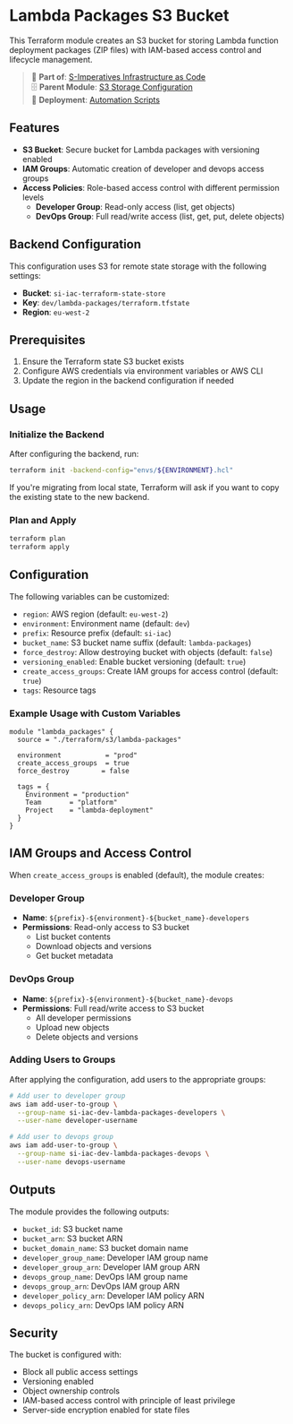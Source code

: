 # Lambda Packages S3 Bucket

This Terraform module creates an S3 bucket for storing Lambda function deployment packages (ZIP files) with IAM-based access control and lifecycle management.

> 📖 **Part of**: [S-Imperatives Infrastructure as Code](../../../README.md)  
> 🗄️ **Parent Module**: [S3 Storage Configuration](../README.md)  
> 🚀 **Deployment**: [Automation Scripts](../../../bin/README.md)

## Features

- **S3 Bucket**: Secure bucket for Lambda packages with versioning enabled
- **IAM Groups**: Automatic creation of developer and devops access groups
- **Access Policies**: Role-based access control with different permission levels
  - **Developer Group**: Read-only access (list, get objects)
  - **DevOps Group**: Full read/write access (list, get, put, delete objects)

## Backend Configuration

This configuration uses S3 for remote state storage with the following settings:
- **Bucket**: `si-iac-terraform-state-store`
- **Key**: `dev/lambda-packages/terraform.tfstate`
- **Region**: `eu-west-2`

## Prerequisites

1. Ensure the Terraform state S3 bucket exists
2. Configure AWS credentials via environment variables or AWS CLI
3. Update the region in the backend configuration if needed

## Usage

### Initialize the Backend

After configuring the backend, run:

```bash
terraform init -backend-config="envs/${ENVIRONMENT}.hcl"
```

If you're migrating from local state, Terraform will ask if you want to copy the existing state to the new backend.

### Plan and Apply

```bash
terraform plan
terraform apply
```

## Configuration

The following variables can be customized:

- `region`: AWS region (default: `eu-west-2`)
- `environment`: Environment name (default: `dev`)
- `prefix`: Resource prefix (default: `si-iac`)
- `bucket_name`: S3 bucket name suffix (default: `lambda-packages`)
- `force_destroy`: Allow destroying bucket with objects (default: `false`)
- `versioning_enabled`: Enable bucket versioning (default: `true`)
- `create_access_groups`: Create IAM groups for access control (default: `true`)
- `tags`: Resource tags

### Example Usage with Custom Variables

```hcl
module "lambda_packages" {
  source = "./terraform/s3/lambda-packages"
  
  environment           = "prod"
  create_access_groups  = true
  force_destroy        = false
  
  tags = {
    Environment = "production"
    Team       = "platform"
    Project    = "lambda-deployment"
  }
}
```

## IAM Groups and Access Control

When `create_access_groups` is enabled (default), the module creates:

### Developer Group
- **Name**: `${prefix}-${environment}-${bucket_name}-developers`
- **Permissions**: Read-only access to S3 bucket
  - List bucket contents
  - Download objects and versions
  - Get bucket metadata

### DevOps Group
- **Name**: `${prefix}-${environment}-${bucket_name}-devops`
- **Permissions**: Full read/write access to S3 bucket
  - All developer permissions
  - Upload new objects
  - Delete objects and versions

### Adding Users to Groups

After applying the configuration, add users to the appropriate groups:

```bash
# Add user to developer group
aws iam add-user-to-group \
  --group-name si-iac-dev-lambda-packages-developers \
  --user-name developer-username

# Add user to devops group
aws iam add-user-to-group \
  --group-name si-iac-dev-lambda-packages-devops \
  --user-name devops-username
```

## Outputs

The module provides the following outputs:

- `bucket_id`: S3 bucket name
- `bucket_arn`: S3 bucket ARN
- `bucket_domain_name`: S3 bucket domain name
- `developer_group_name`: Developer IAM group name
- `developer_group_arn`: Developer IAM group ARN
- `devops_group_name`: DevOps IAM group name
- `devops_group_arn`: DevOps IAM group ARN
- `developer_policy_arn`: Developer IAM policy ARN
- `devops_policy_arn`: DevOps IAM policy ARN

## Security

The bucket is configured with:
- Block all public access settings
- Versioning enabled
- Object ownership controls
- IAM-based access control with principle of least privilege
- Server-side encryption enabled for state files
